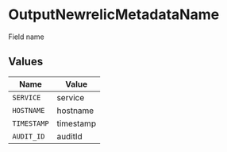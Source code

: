 # OutputNewrelicMetadataName

Field name


## Values

| Name        | Value       |
| ----------- | ----------- |
| `SERVICE`   | service     |
| `HOSTNAME`  | hostname    |
| `TIMESTAMP` | timestamp   |
| `AUDIT_ID`  | auditId     |